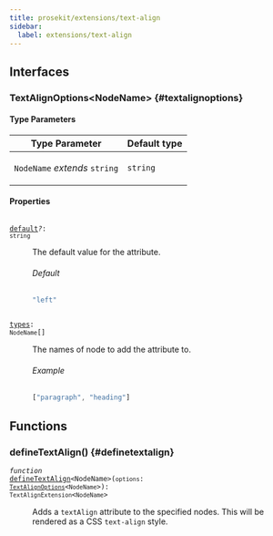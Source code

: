 ```yaml
---
title: prosekit/extensions/text-align
sidebar:
  label: extensions/text-align
---
```


## Interfaces

### TextAlignOptions\<NodeName\> {#textalignoptions}

#### Type Parameters

<table>
<thead>
<tr>
<th>Type Parameter</th>
<th>Default type</th>
</tr>
</thead>
<tbody>
<tr>
<td>

`NodeName` *extends* `string`

</td>
<td>

`string`

</td>
</tr>
</tbody>
</table>

#### Properties

<dl>

<dt>

<code data-typedoc-declaration><i></i> <a id="default" href="#default">default</a><i>?</i>: `string`</code>

</dt>

<dd>

The default value for the attribute.

###### Default

```ts
"left"
```

</dd>

</dl>

<dl>

<dt>

<code data-typedoc-declaration><i></i> <a id="types" href="#types">types</a>: `NodeName`[]</code>

</dt>

<dd>

The names of node to add the attribute to.

###### Example

```ts
["paragraph", "heading"]
```

</dd>

</dl>

## Functions

### defineTextAlign() {#definetextalign}

<dl>

<dt>

<code data-typedoc-declaration><i>function</i> <i></i> <a id="definetextalign-2" href="#definetextalign-2">defineTextAlign</a>\<NodeName\>(`options`: [`TextAlignOptions`](#textalignoptions)\<`NodeName`\>): `TextAlignExtension`\<`NodeName`\></code>

</dt>

<dd>

Adds a `textAlign` attribute to the specified nodes. This will be rendered as
a CSS `text-align` style.

</dd>

</dl>
